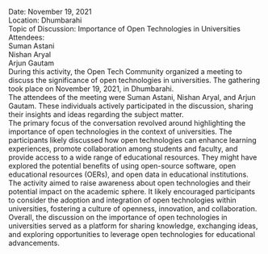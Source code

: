 Date: November 19, 2021  
Location: Dhumbarahi  
Topic of Discussion: Importance of Open Technologies in Universities  
Attendees:  
Suman Astani  
Nishan Aryal  
Arjun Gautam  
During this activity, the Open Tech Community organized a meeting to discuss
the significance of open technologies in universities. The gathering took
place on November 19, 2021, in Dhumbarahi.  
The attendees of the meeting were Suman Astani, Nishan Aryal, and Arjun
Gautam. These individuals actively participated in the discussion, sharing
their insights and ideas regarding the subject matter.  
The primary focus of the conversation revolved around highlighting the
importance of open technologies in the context of universities. The
participants likely discussed how open technologies can enhance learning
experiences, promote collaboration among students and faculty, and provide
access to a wide range of educational resources. They might have explored the
potential benefits of using open-source software, open educational resources
(OERs), and open data in educational institutions.  
The activity aimed to raise awareness about open technologies and their
potential impact on the academic sphere. It likely encouraged participants to
consider the adoption and integration of open technologies within
universities, fostering a culture of openness, innovation, and collaboration.  
Overall, the discussion on the importance of open technologies in universities
served as a platform for sharing knowledge, exchanging ideas, and exploring
opportunities to leverage open technologies for educational advancements.

